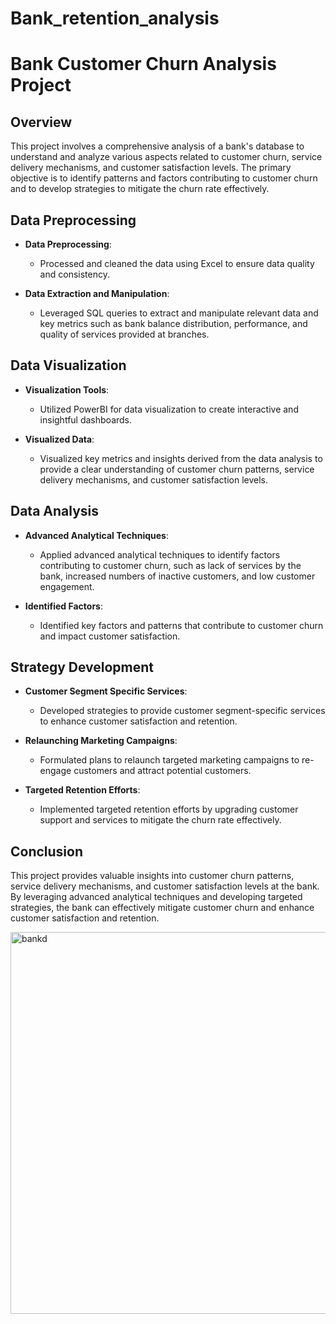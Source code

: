 # Bank_retention_analysis
# Bank Customer Churn Analysis Project

## Overview

This project involves a comprehensive analysis of a bank's database to understand and analyze various aspects related to customer churn, service delivery mechanisms, and customer satisfaction levels. The primary objective is to identify patterns and factors contributing to customer churn and to develop strategies to mitigate the churn rate effectively.

## Data Preprocessing


  
- **Data Preprocessing**:
  - Processed and cleaned the data using Excel to ensure data quality and consistency.
  
- **Data Extraction and Manipulation**:
  - Leveraged SQL queries to extract and manipulate relevant data and key metrics such as bank balance distribution, performance, and quality of services provided at branches.

## Data Visualization

- **Visualization Tools**:
  - Utilized PowerBI for data visualization to create interactive and insightful dashboards.
  
- **Visualized Data**:
  - Visualized key metrics and insights derived from the data analysis to provide a clear understanding of customer churn patterns, service delivery mechanisms, and customer satisfaction levels.

## Data Analysis

- **Advanced Analytical Techniques**:
  - Applied advanced analytical techniques to identify factors contributing to customer churn, such as lack of services by the bank, increased numbers of inactive customers, and low customer engagement.
  
- **Identified Factors**:
  - Identified key factors and patterns that contribute to customer churn and impact customer satisfaction.

## Strategy Development

- **Customer Segment Specific Services**:
  - Developed strategies to provide customer segment-specific services to enhance customer satisfaction and retention.
  
- **Relaunching Marketing Campaigns**:
  - Formulated plans to relaunch targeted marketing campaigns to re-engage customers and attract potential customers.
  
- **Targeted Retention Efforts**:
  - Implemented targeted retention efforts by upgrading customer support and services to mitigate the churn rate effectively.

## Conclusion

This project provides valuable insights into customer churn patterns, service delivery mechanisms, and customer satisfaction levels at the bank. By leveraging advanced analytical techniques and developing targeted strategies, the bank can effectively mitigate customer churn and enhance customer satisfaction and retention.

<img width="611" alt="bankd" src="https://github.com/Nandpratik/Bank_retention_analysis/assets/165642457/d2647b87-6fa8-4738-854a-d8e5e635c5d1">


